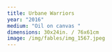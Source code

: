```yaml
---
title: Urbane Warriors
year: "2016"
medium: "Oil on canvas "
dimensions: 30x24in. / 76x61cm
image: /img/fables/img_1567.jpeg
---
```




